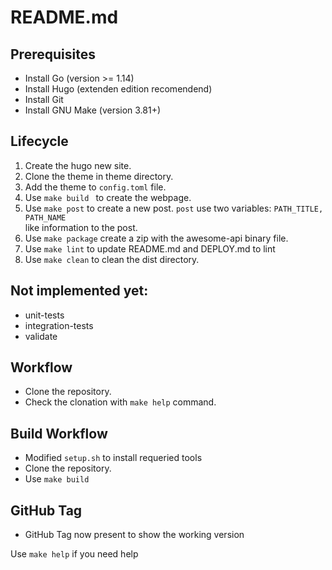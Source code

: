 # README.md

## Prerequisites
* Install Go (version >= 1.14)
* Install Hugo (extenden edition recomendend)
* Install Git
* Install GNU Make (version 3.81+)

## Lifecycle
1. Create the hugo new site.
2. Clone the theme in theme directory.
3. Add the theme to `config.toml` file.
4. Use `make build ` to create the webpage.
5. Use `make post` to create a new post. `post` use two variables: `PATH_TITLE, PATH_NAME`  
  like information to the post.
6. Use `make package` create a zip with the awesome-api binary file.
7. Use `make lint` to update README.md and DEPLOY.md to lint
8. Use `make clean` to clean the dist directory.

## Not implemented yet:
* unit-tests
* integration-tests
* validate

## Workflow
* Clone the repository.
* Check the clonation with `make help` command.

## Build Workflow
* Modified `setup.sh` to install requeried tools
* Clone the repository.
* Use `make build`

## GitHub Tag
* GitHub Tag now present to show the working version

Use `make help` if you need help
